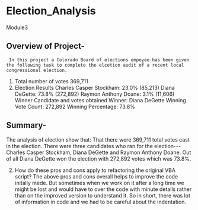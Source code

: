 # Election_Analysis
Module3

## Overview of Project-
     In this project a Colorado Board of elections empoyee has been given the following task to complete the elcetion audit of a recent local congressional election.
1. Total number of votes 369,711
2. Election Results
   Charles Casper Stockham: 23.0% (85,213)
    Diana DeGette: 73.8% (272,892)
    Raymon Anthony Doane: 3.1% (11,606)
 Winner Candidate and votes obtained
     Winner: Diana DeGette
     Winning Vote Count: 272,892
     Winning Percentage: 73.8%

## Summary-
   The analysis of election show that:
   That there were 369,711 total votes cast in the election.
   There were three candidates who ran for the election--- Charles Casper Stockham, Diana DeGette and Raymon Anthony Doane.
   Out of all Diana DeGette won the election with 272,892 votes which was 73.8%.
   
   
   
   2. How do these pros and cons apply to refactoring the original VBA script?
   The above pros and cons overall helps to improve the code initally mede. But sometimes when we work on it after a long time we might be lost and would have to over the code with minute details rather than on the improved version to understand it.
   So in short, there was lot of information in code and we had to be careful about the indentation. 
